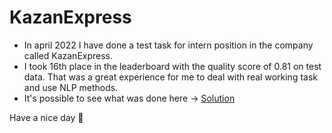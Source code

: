 # KazanExpress

- In april 2022 I have done a test task for intern position in the company called KazanExpress. 
- I took 16th place in the leaderboard with the quality score of 0.81 on test data. That was a great experience for me to deal with real working task and use NLP methods.
- It's possible to see what was done here -> [Solution](KazanExpressSolution.ipynb)

Have a nice day 🌴
